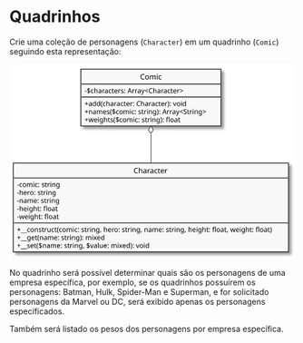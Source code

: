 # Quadrinhos

Crie uma coleção de personagens (`Character`) em um quadrinho (`Comic`) seguindo esta representação:

![](assets/comics.svg)

No quadrinho será possível determinar quais são os personagens de uma empresa específica, por exemplo, se os quadrinhos possuírem os personagens: Batman, Hulk, Spider-Man e Superman, e for solicitado personagens da Marvel ou DC, será exibido apenas os personagens específicados.

Também será listado os pesos dos personagens por empresa específica.